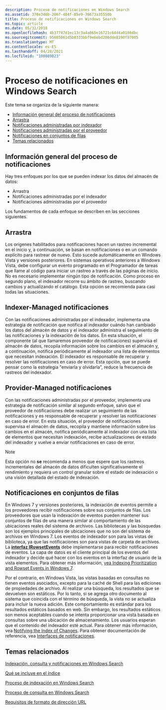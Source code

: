 ```yaml
---
description: Proceso de notificaciones en Windows Search
ms.assetid: 378e346b-2067-484f-85e9-76673a35550b
title: Proceso de notificaciones en Windows Search
ms.topic: article
ms.date: 05/31/2018
ms.openlocfilehash: 4b37747d1ec13c3a4a865e16721c64d4a0186dbc
ms.sourcegitcommit: 95685061d5b0333bbf9e6ebd208dde8190f97005
ms.translationtype: MT
ms.contentlocale: es-ES
ms.lasthandoff: 04/28/2021
ms.locfileid: "108089823"
---
```

# <a name="notifications-process-in-windows-search"></a>Proceso de notificaciones en Windows Search

Este tema se organiza de la siguiente manera:

-   [Información general del proceso de notificaciones](#overview-of-the-notifications-process)
-   [Arrastra](#crawls)
-   [Notificaciones administradas por indexador](#indexer-managed-notifications)
-   [Notificaciones administradas por el proveedor](#provider-managed-notifications)
-   [Notificaciones en conjuntos de filas](#notifications-on-rowsets)
-   [Temas relacionados](#related-topics)

## <a name="overview-of-the-notifications-process"></a>Información general del proceso de notificaciones

Hay tres enfoques por los que se pueden indexar los datos del almacén de datos:

-   Arrastra
-   Notificaciones administradas por el indexador
-   Notificaciones administradas por el proveedor

Los fundamentos de cada enfoque se describen en las secciones siguientes.

## <a name="crawls"></a>Arrastra

Los orígenes habilitados para notificaciones hacen un rastreo incremental en el inicio y, a continuación, se basan en notificaciones o en un comando explícito para rastrear de nuevo. Esto sucede automáticamente en Windows Vista y versiones posteriores. En sistemas operativos anteriores a Windows Vista, debe configurar [](../taskschd/task-scheduler-start-page.md) un evento programado en el Programador de tareas que llame al código para iniciar un rastreo a través de las páginas de inicio. No es necesario implementar ningún tipo de notificación. Como proceso en segundo plano, el indexador recorre su ámbito de rastreo, buscando cambios y actualizando el catálogo. Esta opción se recomienda para casi todas las situaciones.

## <a name="indexer-managed-notifications"></a>Indexer-Managed notificaciones

Con las notificaciones administradas por el indexador, implementa una estrategia de notificación que notifica al indexador cuándo han cambiado los datos del almacén de datos y el indexador administra el seguimiento de las notificaciones y la indexación de los datos. En esta situación, el componente (al que llamaremos proveedor de notificaciones) supervisa el almacén de datos, recopila información sobre los cambios en el almacén y, a continuación, notifica periódicamente al indexador una lista de elementos que necesitan indexación. El indexador es responsable de recuperar y resolver las notificaciones en caso de error. Esta opción, que se puede pensar como la estrategia "enviarla y olvidarla", reduce la frecuencia de rastreos del indexador.

## <a name="provider-managed-notifications"></a>Provider-Managed notificaciones

Con las notificaciones administradas por el proveedor, implementa una estrategia de notificación similar al segundo enfoque, salvo que el proveedor de notificaciones debe realizar un seguimiento de las notificaciones y es responsable de recuperar y resolver las notificaciones en caso de error. En esta situación, el proveedor de notificaciones supervisa el almacén de datos, recopila y mantiene información sobre los cambios en el almacén, notifica periódicamente al indexador con una lista de elementos que necesitan indexación, recibe actualizaciones de estado del indexador y vuelve a enviar notificaciones en caso de error.

> [!Note]  
> Esta opción no **se** recomienda a menos que espere que los rastreos incrementales del almacén de datos dificulten significativamente el rendimiento y requiera un control granular sobre el estado de indexación o una visión detallada del estado de indexación.

 

## <a name="notifications-on-rowsets"></a>Notificaciones en conjuntos de filas

En Windows 7 y versiones posteriores, la indexación de eventos permite a los proveedores recibir notificaciones sobre sus conjuntos de filas. Los proveedores que usan la indexación de eventos pueden mantener sus conjuntos de filas de una manera similar al comportamiento de las ubicaciones reales del sistema de archivos. Las bibliotecas y las búsquedas son los ejemplos principales de ubicaciones que no son del sistema de archivos en Windows 7. Los eventos de indexador son para las vistas de biblioteca, ya que las notificaciones son para vistas de carpeta de archivos. La [**interfaz IRowsetEvents**](/windows/desktop/api/Searchapi/nn-searchapi-irowsetevents) debe implementarse para recibir notificaciones de eventos. La capa de datos es el cliente principal de los eventos del indexador y decide qué hacer con los eventos en la interfaz de usuario de la vista elementos. Para obtener más información, [vea Indexing Prioritization and Rowset Events in Windows 7](indexing-prioritization-and-rowset-events.md).

Por el contrario, en Windows Vista, las vistas basadas en consultas no tienen eventos asociados, excepto para la caché de Shell para las ediciones de propiedades de archivo. Al realizar una búsqueda, los resultados que se devuelven son estáticos. Por lo tanto, si se agrega otro documento al sistema que coincida con el término de búsqueda, la vista no se actualiza para incluir la nueva adición. Este comportamiento es estándar para los resultados estáticos basados en web. Sin embargo, los resultados estáticos son menos aceptables cuando se intenta proporcionar una vista basada en consultas sobre una ubicación de almacenamiento. Los usuarios esperan que el contenido del indexador esté actual. Para obtener más información, vea [Notifying the Index of Changes](-search-3x-wds-notifyingofchanges.md). Para obtener documentación de referencia, vea [Interfaces de notificaciones](-search-notifications-interfaces-entry-page.md).

## <a name="related-topics"></a>Temas relacionados

<dl> <dt>

[Indexación, consulta y notificaciones en Windows Search](-search-3x-wds-included-in-index.md)
</dt> <dt>

[Qué se incluye en el índice](-search-indexing-process-overview.md)
</dt> <dt>

[Proceso de indexación en Windows Search](-search-indexing-process-overview.md)
</dt> <dt>

[Proceso de consulta en Windows Search](querying-process--windows-search-.md)
</dt> <dt>

[Requisitos de formato de dirección URL](url-formatting-requirements.md)
</dt> </dl>

 

 
